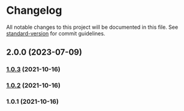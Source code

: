 # Changelog

All notable changes to this project will be documented in this file. See [standard-version](https://github.com/conventional-changelog/standard-version) for commit guidelines.

## 2.0.0 (2023-07-09)

### [1.0.3](https://github.com/maxmezzomo/printful-js/compare/v1.0.2...v1.0.3) (2021-10-16)

### [1.0.2](https://github.com/maxmezzomo/printful-js/compare/v1.0.1...v1.0.2) (2021-10-16)

### 1.0.1 (2021-10-16)
